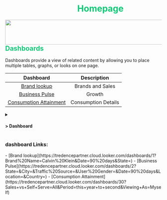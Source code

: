 
<h1><span style="color:#10c877"> &nbsp;&nbsp;&nbsp;&nbsp;&nbsp;&nbsp;&nbsp;&nbsp;&nbsp;&nbsp;&nbsp;&nbsp;&nbsp;&nbsp;
&nbsp;&nbsp;&nbsp;&nbsp;&nbsp;&nbsp;&nbsp;&nbsp;&nbsp;&nbsp;&nbsp;&nbsp;&nbsp;&nbsp;&nbsp;&nbsp;&nbsp;&nbsp;&nbsp;
Homepage</span></h1>
<img align="left" width="1300px" height="80px" src="https://i.postimg.cc/HnFfJYyR/New-Relic-Logo-2.png"/><br>
<br>
<h2><span style="color:#10c877">Dashboards</span></h2>

Dashboards provide a view of related content by allowing you to place multiple tables, graphs, or looks on one page.

|   Dashboard  | Description   |
| :----------: | :-----------: |
|[Brand lookup](https://tredencepartner.cloud.looker.com/dashboards/1?Brand%20Name=Calvin%20Klein&Date=90%20days&State=)|Brands and Sales|
|[Business Pulse](https://tredencepartner.cloud.looker.com/dashboards/2?State=&City=&Traffic%20Source=&User%20Gender=&Date=90%20days&Location=&Country=)|Growth|
|[Consumption Attainment](https://tredencepartner.cloud.looker.com/dashboards/30?Sales+vs+Self+Serve=All&Period=this+year+to+second&Viewing+As=Myself)|Consumption Details|

<details>

<summary><h4> > Dashboard</h4> </summary>

What's Changed:<br>
<br>

- modified explore label for NREM explore in #1 <br>
<br>
- modified datagroup label in #2<br>
<br>
- NR56572-Restructured and rebuilt existing NREM Dashboards-v1.0  in #3<br>


</details>

<h3>dashboard Links:</h3>
- [Brand lookup](https://tredencepartner.cloud.looker.com/dashboards/1?Brand%20Name=Calvin%20Klein&Date=90%20days&State=)
- [Business Pulse](https://tredencepartner.cloud.looker.com/dashboards/2?State=&City=&Traffic%20Source=&User%20Gender=&Date=90%20days&Location=&Country=)
- [Consumption Attainment](https://tredencepartner.cloud.looker.com/dashboards/30?Sales+vs+Self+Serve=All&Period=this+year+to+second&Viewing+As=Myself)
